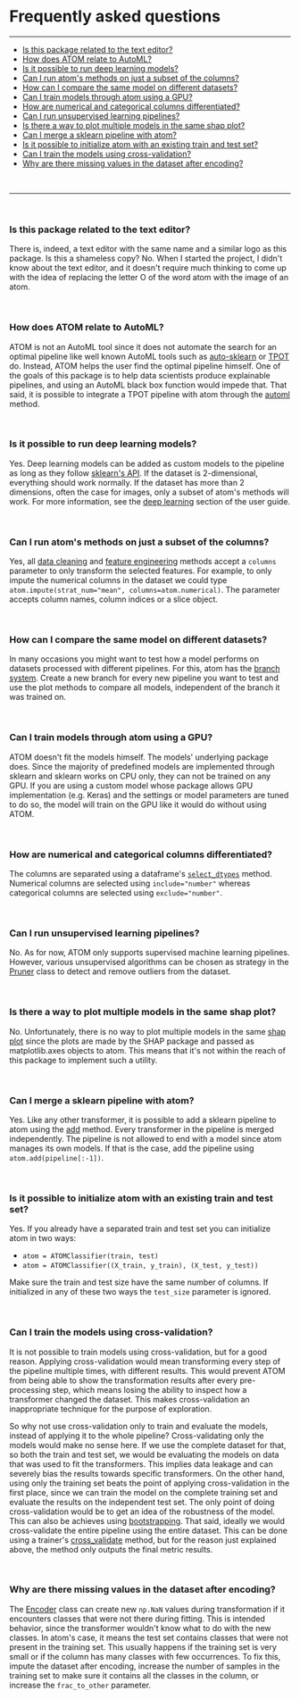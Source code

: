 # Frequently asked questions
----------------------------

* [Is this package related to the text editor?](#q1)
* [How does ATOM relate to AutoML?](#q2)
* [Is it possible to run deep learning models?](#q3)
* [Can I run atom's methods on just a subset of the columns?](#q4)
* [How can I compare the same model on different datasets?](#q5)
* [Can I train models through atom using a GPU?](#q6)
* [How are numerical and categorical columns differentiated?](#q7)
* [Can I run unsupervised learning pipelines?](#q8)
* [Is there a way to plot multiple models in the same shap plot?](#q9)
* [Can I merge a sklearn pipeline with atom?](#q10)
* [Is it possible to initialize atom with an existing train and test set?](#q11)
* [Can I train the models using cross-validation?](#q12)
* [Why are there missing values in the dataset after encoding?](#q13)

<br>

------

<br>

<a name="q1"></a>
### Is this package related to the text editor?

There is, indeed, a text editor with the same name and a similar logo as this
package. Is this a shameless copy? No. When I started the project, I didn't
know about the text editor, and it doesn't require much thinking to come up
with the idea of replacing the letter O of the word atom with the image of
an atom.

<br>

<a name="q2"></a>
### How does ATOM relate to AutoML?

ATOM is not an AutoML tool since it does not automate the search for
an optimal pipeline like well known AutoML tools such as
[auto-sklearn](https://automl.github.io/auto-sklearn/master/) or
[TPOT](http://epistasislab.github.io/tpot/) do. Instead, ATOM helps
the user find the optimal pipeline himself. One of the goals of this
package is to help data scientists produce explainable pipelines, and
using an AutoML black box function would impede that. That said, it is
possible to integrate a TPOT pipeline with atom through the
[automl](../API/ATOM/atomclassifier/#automl) method.

<br>

<a name="q3"></a>
### Is it possible to run deep learning models?

Yes. Deep learning models can be added as custom models to the pipeline
as long as they follow [sklearn's API](https://scikit-learn.org/stable/developers/contributing.html#apis-of-scikit-learn-objects).
If the dataset is 2-dimensional, everything should work normally. If
the dataset has more than 2 dimensions, often the case for images, only
a subset of atom's methods will work. For more information, see the
[deep learning](../user_guide/models/#deep-learning) section of the user guide.

<br>

<a name="q4"></a>
### Can I run atom's methods on just a subset of the columns?

Yes, all [data cleaning](../user_guide/data_cleaning) and
[feature engineering](../user_guide/feature_engineering) methods accept
a `columns` parameter to only transform the selected features. For example,
to only impute the numerical columns in the dataset we could type
`atom.impute(strat_num="mean", columns=atom.numerical)`. The parameter
accepts column names, column indices or a slice object.

<br>

<a name="q5"></a>
### How can I compare the same model on different datasets?

In many occasions you might want to test how a model performs on datasets
processed with different pipelines. For this, atom has the [branch system](../user_guide/data_pipelines/#branches).
Create a new branch for every new pipeline you want to test and use the plot
methods to compare all models, independent of the branch it was trained on.

<br>

<a name="q6"></a>
### Can I train models through atom using a GPU?

ATOM doesn't fit the models himself. The models' underlying package does.
Since the majority of predefined models are implemented through sklearn
and sklearn works on CPU only, they can not be trained on any GPU. If you
are using a custom model whose package allows GPU implementation (e.g. Keras)
and the settings or model parameters are tuned to do so, the model will
train on the GPU like it would do without using ATOM.

<br>

<a name="q7"></a>
### How are numerical and categorical columns differentiated?

The columns are separated using a dataframe's [`select_dtypes`](https://pandas.pydata.org/pandas-docs/stable/reference/api/pandas.DataFrame.select_dtypes.html)
method. Numerical columns are selected using `include="number"`
whereas categorical columns are selected using `exclude="number"`.

<br>

<a name="q8"></a>
### Can I run unsupervised learning pipelines?

No. As for now, ATOM only supports supervised machine learning pipelines.
However, various unsupervised algorithms can be chosen as strategy in the
[Pruner](../API/data_cleaning/pruner) class to detect and remove outliers
from the dataset.

<br>

<a name="q9"></a>
### Is there a way to plot multiple models in the same shap plot?

No. Unfortunately, there is no way to plot multiple models in the same
[shap plot](../user_guide/plots/#shap) since the plots are made by the SHAP
package and passed as matplotlib.axes objects to atom. This means
that it's not within the reach of this package to implement such a utility.

<br>

<a name="q10"></a>
### Can I merge a sklearn pipeline with atom?

Yes. Like any other transformer, it is possible to add a sklearn
pipeline to atom using the [add](../API/ATOM/atomclassifier/#add)
method. Every transformer in the pipeline is merged
independently. The pipeline is not allowed to end with a model
since atom manages its own models. If that is the case, add the
pipeline using `atom.add(pipeline[:-1])`.

<br>

<a name="q11"></a>
### Is it possible to initialize atom with an existing train and test set?

Yes. If you already have a separated train and test set you can initialize
atom in two ways:

* `atom = ATOMClassifier(train, test)`
* `atom = ATOMClassifier((X_train, y_train), (X_test, y_test))`

Make sure the train and test size have the same number of columns. If
initialized in any of these two ways  the `test_size` parameter is ignored.

<br>

<a name="q12"></a>
### Can I train the models using cross-validation?
It is not possible to train models using cross-validation, but for a
good reason. Applying cross-validation would mean transforming every
step of the pipeline multiple times, with different results. This would
prevent ATOM from being able to show the transformation results after
every pre-processing step, which means losing the ability to inspect
how a transformer changed the dataset. This makes cross-validation an
inappropriate technique for the purpose of exploration.

So why not use cross-validation only to train and evaluate the models,
instead of applying it to the whole pipeline? Cross-validating only the
models would make no sense here. If we use the complete dataset for
that, so both the train and test set, we would be evaluating the models
on data that was used to fit the transformers. This implies data leakage
and can severely bias the results towards specific transformers. On the
other hand, using only the training set beats the point of applying
cross-validation in the first place, since we can train the model on the
complete training set and evaluate the results on the independent test
set. The only point of doing cross-validation would be to get an idea
of the robustness of the model. This can also be achieves using
[bootstrapping](../user_guide/training/#bootstrapping). That said, ideally
we would cross-validate the entire pipeline using the entire dataset.
This can be done using a trainer's [cross_validate](../API/ATOM/atomclassifier/#cross-validate)
method, but for the reason just explained above, the method only outputs
the final metric results.

<br>

<a name="q13"></a>
### Why are there missing values in the dataset after encoding?
The [Encoder](../API/data_cleaning/encoder) class can create new `np.NaN`
values during transformation if it encounters classes that were not there
during fitting. This is intended behavior, since the transformer wouldn't
know what to do with the new classes. In atom's case, it means the test
set contains classes that were not present in the training set. This
usually happens if the training set is very small or if the column has
many classes with few occurrences. To fix this, impute the dataset
after encoding, increase the number of samples in the training set to
make sure it contains all the classes in the column, or increase the
`frac_to_other` parameter.
